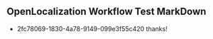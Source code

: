 ## OpenLocalization Workflow Test MarkDown
* 2fc78069-1830-4a78-9149-099e3f55c420 thanks!

<!--HONumber=Aug16_HO4-->


